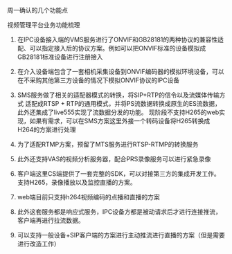 周一确认的几个功能点



视频管理平台业务功能梳理

1. 在IPC设备接入端的VMS服务进行了ONVIF和GB28181的两种协议的兼容性适配、可以指定接入后的协议方案。例如可以把ONVIF标准的设备模拟成GB28181标准设备进行注册接入

2. 在介入设备端包含了一套相机采集设备到ONVIF编码器的模拟环境设备，可以在不采购其他第三方设备的情况下模拟ONVIF协议的IPC设备
3. SMS服务做了相关的适配器模式的转换，将SIP+RTP的信令以及流媒体传输方式 适配成RTSP + RTP的通用模式，并将PS流数据转换成原生的ES流数据，此外还集成了live555实现了流数据分发的功能。
   现阶段不支持H265的web实现，如果有需求，可以在SMS方案这里外接一个转码设备将H265转换成H264的方案进行处理
4. 为了适配RTMP方案，预留了MTS服务进行RTSP-RTMP的转换服务
5. 此外还支持VAS的视频分析服务器，配合PRS录像服务可以进行紧急录像
6. 客户端这里CS端提供了一套完整的SDK，可以对接第三方的集成开发工作。支持H265，录像播放以及监控直播的方案。
7. web端目前只支持h264视频编码的点播和直播的方案
8. 此外这套服务都是响应式服务，IPC设备方都是被动请求后才进行连接推流，客户端再进行拉流数据。
9. 可以支持一般设备+SIP客户端的方案进行主动推流进行直播的方案（但是需要进行改造工作）



